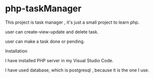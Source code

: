 # php-taskManager

This project is task manager , it's just a small project to learn php.

user can create-view-update and delete task. 

user can make a task done or pending.

Installation

I have installed PHP server in my Visual Studio Code.

I have used database, which is postgresql , because it is the one I use.